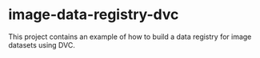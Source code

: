 # image-data-registry-dvc
This project contains an example of how to build a data registry for image datasets using DVC. 
